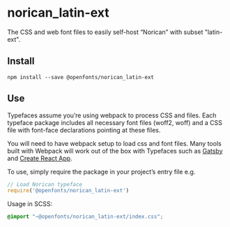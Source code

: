 
# norican_latin-ext

The CSS and web font files to easily self-host “Norican” with subset "latin-ext".

## Install

`npm install --save @openfonts/norican_latin-ext`

## Use

Typefaces assume you’re using webpack to process CSS and files. Each typeface
package includes all necessary font files (woff2, woff) and a CSS file with
font-face declarations pointing at these files.

You will need to have webpack setup to load css and font files. Many tools built
with Webpack will work out of the box with Typefaces such as [Gatsby](https://github.com/gatsbyjs/gatsby)
and [Create React App](https://github.com/facebookincubator/create-react-app).

To use, simply require the package in your project’s entry file e.g.

```javascript
// Load Norican typeface
require('@openfonts/norican_latin-ext')
```

Usage in SCSS:
```scss
@import "~@openfonts/norican_latin-ext/index.css";
```
